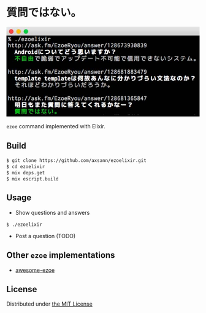 質問ではない。
=========
![screenshot](https://raw.githubusercontent.com/axsann/images/master/ezoelixir/screenshot.jpg)

`ezoe` command implemented with Elixir.


## Build
```
$ git clone https://github.com/axsann/ezoelixir.git
$ cd ezoelixir
$ mix deps.get
$ mix escript.build
```
## Usage
- Show questions and answers

```
$ ./ezoelixir
```

- Post a question (TODO)

## Other `ezoe` implementations
- [awesome-ezoe](https://github.com/mattn/awesome-ezoe)

## License
Distributed under [the MIT License](http://opensource.org/licenses/MIT)
